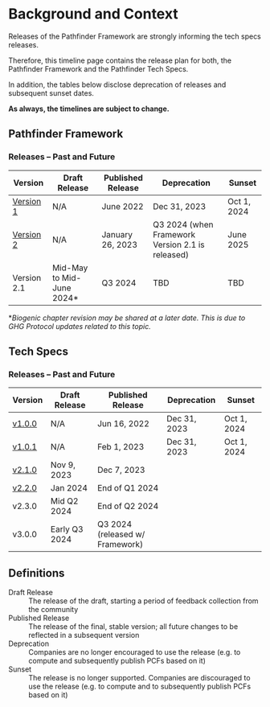 # Background and Context

Releases of the Pathfinder Framework are strongly informing the tech specs releases.

Therefore, this timeline page contains the release plan for both, the Pathfinder Framework and the Pathfinder Tech Specs.

In addition, the tables below disclose deprecation of releases and subsequent sunset dates.





**As always, the timelines are subject to change.**

## Pathfinder Framework

### Releases – Past and Future

| Version| Draft Release | Published Release | Deprecation | Sunset |
| --- | --- | --- | --- | --- |
| [Version 1](https://www.wbcsd.org/contentwbc/download/13299/194600/1) | N/A | June 2022 | Dec 31, 2023 | Oct 1, 2024 |
| [Version 2](https://www.carbon-transparency.com/media/jpslsujn/pathfinder-framework.pdf) | N/A | January 26, 2023 | Q3 2024 (when Framework Version 2.1 is released) | June 2025 |
| Version 2.1 | Mid-May to Mid-June 2024* | Q3 2024 | TBD | TBD |

*_Biogenic chapter revision may be shared at a later date. This is due to GHG Protocol updates related to this topic._

## Tech Specs

### Releases – Past and Future


| Version| Draft Release | Published Release | Deprecation | Sunset |
| --- | --- | --- | --- | --- |
| [v1.0.0](https://www.carbon-transparency.com/media/1qcdbdyn/pathfinder-network_technical-specifications-for-use-case-001.pdf) | N/A | Jun 16, 2022 | Dec 31, 2023 | Oct 1, 2024 |
| [v1.0.1](https://wbcsd.github.io/tr/2023/data-exchange-protocol-20230201/) | N/A  | Feb 1, 2023 | Dec 31, 2023 | Oct 1, 2024  |
| [v2.1.0](https://wbcsd.github.io/tr/2023/data-exchange-protocol-20231207/)  | Nov 9, 2023 | Dec 7, 2023 |  | |
| [v2.2.0](https://sine-fdn.github.io/data-exchange-protocol/v2/) | Jan 2024 | End of Q1 2024 | |
| v2.3.0 | Mid Q2 2024 | End of Q2 2024 | |
| v3.0.0 | Early Q3 2024<br/> | Q3 2024<br/> (released w/ Framework) | |

## Definitions

<dl>
<dt>Draft Release</dt>
<dd>The release of the draft, starting a period of feedback collection from the community</dd>
<dt>Published Release</dt>
<dd>The release of the final, stable version; all future changes to be reflected in a subsequent version</dd>
<dt>Deprecation</dt>
<dd>Companies are no longer encouraged to use the release (e.g. to compute and subsequently publish PCFs based on it)</dd>
<dt>Sunset</dt>
<dd>The release is no longer supported. Companies are discouraged to use the release (e.g. to compute and to subsequently publish PCFs based on it)</dd>
</dl>
